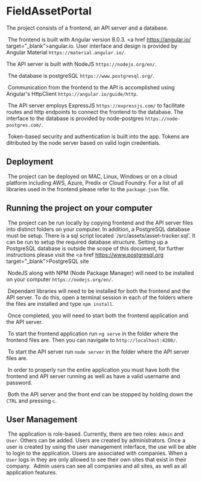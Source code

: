 # FieldAssetPortal

The project consists of a frontend, an API server and a database.

​
The frontend is built with Angular version 8.0.3. <a href https://angular.io/ target="_blank">angular.io</a>. User interface and design is provided by Angular Material `https://material.angular.io/`.
​

The API server is built with NodeJS `https://nodejs.org/en/`.

​
The database is postgreSQL `https://www.postgresql.org/`.

​
Communication from the frontend to the API is accomplished using Angular's HttpClient `https://angular.io/guide/http`.

​
The API server employs ExpressJS `https://expressjs.com/` to facilitate routes and http endpoints to connect the frontend to the database. The interface to the database is provided by node-postgres `https://node-postgres.com/`.

​
Token-based security and authentication is built into the app. Tokens are ditributed by the node server based on valid login credentials.
​
## Deployment
​
The project can be deployed on MAC, Linux, Windows or on a cloud platform including AWS, Azure, Predix or Cloud Foundry. For a list of all libraries used in the frontend please refer to the `package.json` file.
​
## Running the project on your computer
​
The project can be run locally by copying frontend and the API server files into distinct folders on your computer. In addition, a PostgreSQL database must be setup. There is a sql script located `/src/assets/asset-tracker.sql'. It can be run to setup the required database structure. Setting up a PostgreSQL database is outside the scope of this document, for further instructions please visit the <a href https://www.postgresql.org target="_blank">PostgreSQL site</a> 

​
NodeJS along with NPM (Node Package Manager) will need to be installed on your computer `https://nodejs.org/en/`. 

​
Dependant libraries will need to be installed for both the frontend and the API server. To do this, open a terminal session in each of the folders where the files are installed and type `npm install`.

​
Once completed, you will need to start both the frontend application and the API server. 

​
To start the frontend application run `ng serve` in the folder where the frontend files are. Then you can navigate to `http://localhost:4200/`.

​
To start the API server run `node server` in the folder where the API server files are.

​
In order to properly run the entire application you must have both the frontend and API server running as well as have a valid username and password.

​
Both the API server and the front end can be stopped by holding down the `CTRL` and pressing `c`.
​
## User Management
​
The application is role-based. Currently, there are two roles: `Admin` and `User`. Others can be added. Users are created by administrators. Once a user is created by using the user management interface, the use will be able to login to the application.
​
Users are associated with companies. When a `User` logs in they are only allowed to see their own sites that exist in their company. 
​
Admin users can see all companies and all sites, as well as all application features.